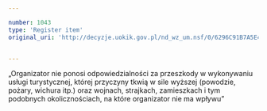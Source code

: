 ```yaml
---

number: 1043
type: 'Register item'
original_uri: 'http://decyzje.uokik.gov.pl/nd_wz_um.nsf/0/6296C91B7A5E4A76C12572DD003297BF?OpenDocument'


---
```


„Organizator nie ponosi odpowiedzialności za przeszkody w wykonywaniu usługi turystycznej, której przyczyny tkwią w sile wyższej (powodzie, pożary, wichura itp.) oraz wojnach, strajkach, zamieszkach i tym podobnych okolicznościach, na które organizator nie ma wpływu”
